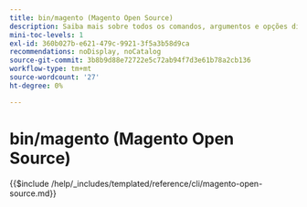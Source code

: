 ```yaml
---
title: bin/magento (Magento Open Source)
description: Saiba mais sobre todos os comandos, argumentos e opções disponíveis para a ferramenta de linha de comando Magento Open Source bin/magento.
mini-toc-levels: 1
exl-id: 360b027b-e621-479c-9921-3f5a3b58d9ca
recommendations: noDisplay, noCatalog
source-git-commit: 3b8b9d88e72722e5c72ab94f7d3e61b78a2cb136
workflow-type: tm+mt
source-wordcount: '27'
ht-degree: 0%

---
```


# bin/magento (Magento Open Source)

{{$include /help/_includes/templated/reference/cli/magento-open-source.md}}
